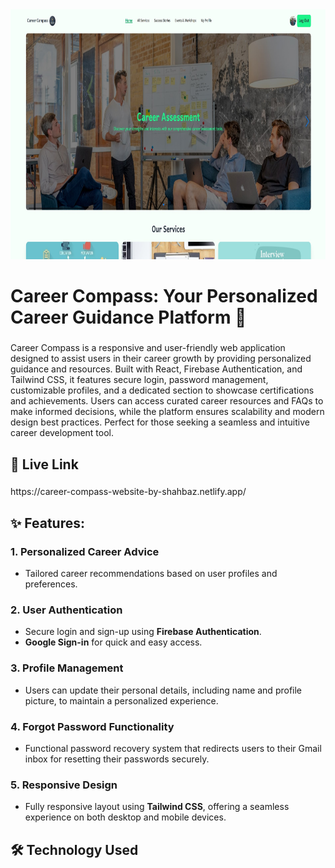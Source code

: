 <div align="center">
  <img height="400" src="https://raw.githubusercontent.com/shahbaz-kamal/career-compass-website/refs/heads/main/src/assets/for_github_banner.jpg"  />
</div>

###

<h1 align="left">Career Compass: Your Personalized Career Guidance Platform 🌟</h1>

###

<p align="left">Career Compass is a responsive and user-friendly web application designed to assist users in their career growth by providing personalized guidance and resources. Built with React, Firebase Authentication, and Tailwind CSS, it features secure login, password management, customizable profiles, and a dedicated section to showcase certifications and achievements. Users can access curated career resources and FAQs to make informed decisions, while the platform ensures scalability and modern design best practices. Perfect for those seeking a seamless and intuitive career development tool.</p>

###
## 🔗 Live Link
<!-- <h3 align="left"></h3> -->

###

<p align="left">https://career-compass-website-by-shahbaz.netlify.app/</p>

###

## ✨ Features:

###

### 1. **Personalized Career Advice**
- Tailored career recommendations based on user profiles and preferences.

### 2. **User Authentication**
- Secure login and sign-up using **Firebase Authentication**.
- **Google Sign-in** for quick and easy access.

### 3. **Profile Management**
- Users can update their personal details, including name and profile picture, to maintain a personalized experience.

### 4. **Forgot Password Functionality**
- Functional password recovery system that redirects users to their Gmail inbox for resetting their passwords securely.

### 5. **Responsive Design**
- Fully responsive layout using **Tailwind CSS**, offering a seamless experience on both desktop and mobile devices.


###

## 🛠 Technology Used

<!-- <h3 class:"font-bold" align="left"></h3> -->
###